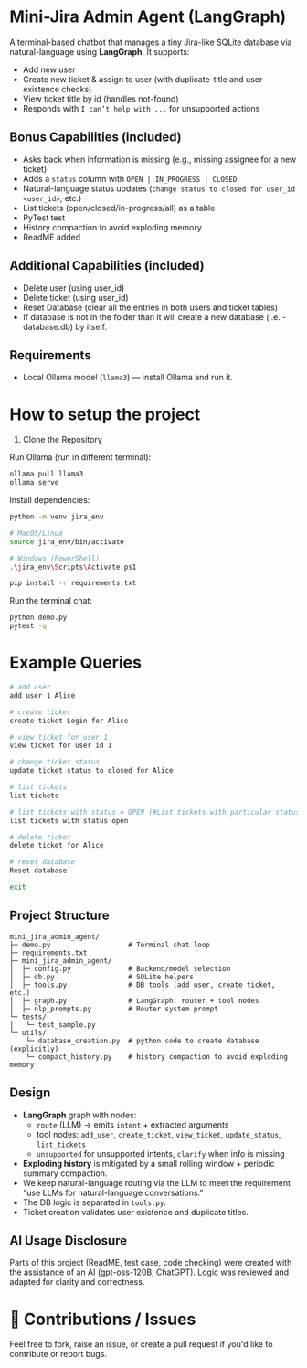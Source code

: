 # Mini-Jira Admin Agent (LangGraph)

A terminal-based chatbot that manages a tiny Jira-like SQLite database via natural-language using **LangGraph**.
It supports:
- Add new user
- Create new ticket & assign to user (with duplicate-title and user-existence checks)
- View ticket title by id (handles not-found)
- Responds with `I can’t help with ...` for unsupported actions

## Bonus Capabilities (included)
- Asks back when information is missing (e.g., missing assignee for a new ticket)
- Adds a `status` column with `OPEN | IN_PROGRESS | CLOSED`
- Natural-language status updates (`change status to closed for user_id <user_id>`, etc.)
- List tickets (open/closed/in-progress/all) as a table
- PyTest test
- History compaction to avoid exploding memory
- ReadME added

## Additional Capabilities (included)
- Delete user (using user_id)
- Delete ticket (using user_id)
- Reset Database (clear all the entries in both users and ticket tables)
- If database is not in the folder than it will create a new database (i.e. - database.db) by itself.

## Requirements
- Local Ollama model (`llama3`) — install Ollama and run it.

# How to setup the project
1. Clone the Repository 

Run Ollama (run in different terminal):
```bash
ollama pull llama3
ollama serve
```

Install dependencies:
```bash
python -m venv jira_env

# MacOS/Linux
source jira_env/bin/activate

# Windows (PowerShell)
.\jira_env\Scripts\Activate.ps1

pip install -r requirements.txt
```

Run the terminal chat:
```bash
python demo.py
pytest -q 
```

# Example Queries
```bash
# add user
add user 1 Alice

# create ticket
create ticket Login for Alice

# view ticket for user 1
view ticket for user id 1

# change ticket status
update ticket status to closed for Alice

# list tickets
list tickets

# list tickets with status = OPEN (#List tickets with particular status)
list tickets with status open 

# delete ticket
delete ticket for Alice

# reset database
Reset database

exit
```

## Project Structure
```
mini_jira_admin_agent/
├─ demo.py                   # Terminal chat loop
├─ requirements.txt
├─ mini_jira_admin_agent/
│  ├─ config.py              # Backend/model selection
│  ├─ db.py                  # SQLite helpers 
│  ├─ tools.py               # DB tools (add user, create ticket, etc.)
│  ├─ graph.py               # LangGraph: router + tool nodes
│  ├─ nlp_prompts.py         # Router system prompt
└─ tests/
│   └─ test_sample.py
└─ utils/
    └─ database_creation.py  # python code to create database (explicitly)
    └─ compact_history.py    # history compaction to avoid exploding memory
```

## Design
- **LangGraph** graph with nodes:
  - `route` (LLM) → emits `intent` + extracted arguments
  - tool nodes: `add_user`, `create_ticket`, `view_ticket`, `update_status`, `list_tickets`
  - `unsupported` for unsupported intents, `clarify` when info is missing
- **Exploding history** is mitigated by a small rolling window + periodic summary compaction.
- We keep natural-language routing via the LLM to meet the requirement “use LLMs for natural-language conversations.”
- The DB logic is separated in `tools.py`.
- Ticket creation validates user existence and duplicate titles.

## AI Usage Disclosure
Parts of this project (ReadME, test case, code checking) were created with the assistance of an AI (gpt-oss-120B, ChatGPT). Logic was reviewed and adapted for clarity and correctness.

# 🙌 Contributions / Issues
Feel free to fork, raise an issue, or create a pull request if you'd like to contribute or report bugs.
